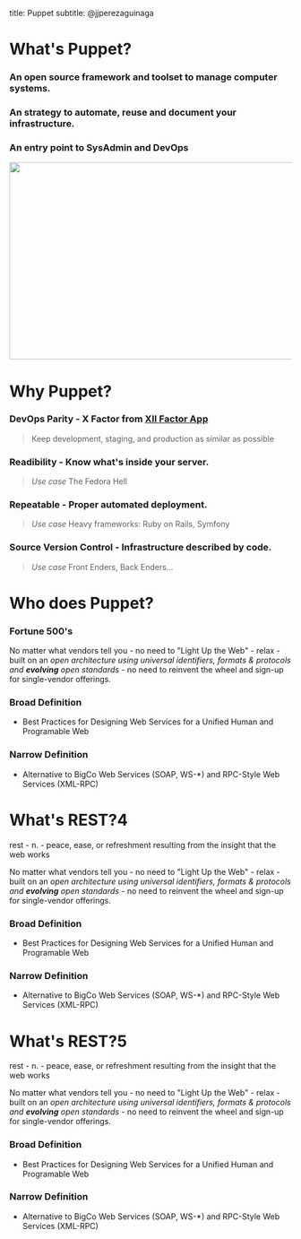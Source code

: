 title: Puppet
subtitle: @jjperezaguinaga

What's Puppet?
============

### An open source framework and toolset to manage computer systems.

### An strategy to automate, reuse and document your infrastructure.

### An entry point to SysAdmin and DevOps

<img style="width: 754px; opacity: 1.0; height: 352px" src="https://raw.github.com/jjperezaguinaga/PuppetPresentation/master/images/puppetLogo.png"/>

Why Puppet?
=============

### DevOps Parity - X Factor from [XII Factor App](http://www.12factor.net/)

> Keep development, staging, and production as similar as possible

### Readibility - Know what's inside your server.

> *Use case* The Fedora Hell

### Repeatable - Proper automated deployment.

> *Use case* Heavy frameworks: Ruby on Rails, Symfony

### Source Version Control - Infrastructure described by code.

> *Use case* Front Enders, Back Enders...


Who does Puppet?
=============

### Fortune 500's


No matter what vendors tell you - no need to "Light Up the Web" - relax - built on
an *open architecture using universal identifiers, formats & protocols and __evolving__
open standards* - no need to reinvent the wheel and sign-up for single-vendor offerings.

### Broad Definition

- Best Practices for Designing Web Services for a Unified Human and Programable Web

### Narrow Definition

- Alternative to BigCo Web Services (SOAP, WS-*) and RPC-Style Web Services (XML-RPC)

What's REST?4
=============

rest - n. - peace, ease, or refreshment resulting from the insight that the web works

No matter what vendors tell you - no need to "Light Up the Web" - relax - built on
an *open architecture using universal identifiers, formats & protocols and __evolving__
open standards* - no need to reinvent the wheel and sign-up for single-vendor offerings.

### Broad Definition

- Best Practices for Designing Web Services for a Unified Human and Programable Web

### Narrow Definition

- Alternative to BigCo Web Services (SOAP, WS-*) and RPC-Style Web Services (XML-RPC)

What's REST?5
=============

rest - n. - peace, ease, or refreshment resulting from the insight that the web works

No matter what vendors tell you - no need to "Light Up the Web" - relax - built on
an *open architecture using universal identifiers, formats & protocols and __evolving__
open standards* - no need to reinvent the wheel and sign-up for single-vendor offerings.

### Broad Definition

- Best Practices for Designing Web Services for a Unified Human and Programable Web

### Narrow Definition

- Alternative to BigCo Web Services (SOAP, WS-*) and RPC-Style Web Services (XML-RPC)